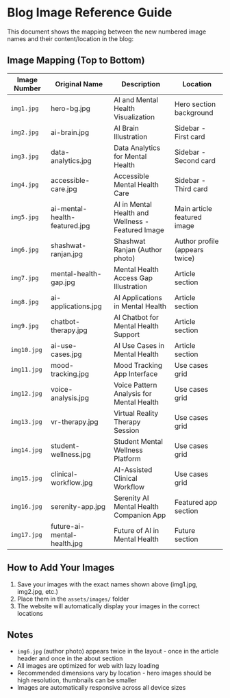 # Blog Image Reference Guide

This document shows the mapping between the new numbered image names and their content/location in the blog:

## Image Mapping (Top to Bottom)

| Image Number | Original Name | Description | Location |
|--------------|---------------|-------------|----------|
| `img1.jpg` | hero-bg.jpg | AI and Mental Health Visualization | Hero section background |
| `img2.jpg` | ai-brain.jpg | AI Brain Illustration | Sidebar - First card |
| `img3.jpg` | data-analytics.jpg | Data Analytics for Mental Health | Sidebar - Second card |
| `img4.jpg` | accessible-care.jpg | Accessible Mental Health Care | Sidebar - Third card |
| `img5.jpg` | ai-mental-health-featured.jpg | AI in Mental Health and Wellness - Featured Image | Main article featured image |
| `img6.jpg` | shashwat-ranjan.jpg | Shashwat Ranjan (Author photo) | Author profile (appears twice) |
| `img7.jpg` | mental-health-gap.jpg | Mental Health Access Gap Illustration | Article section |
| `img8.jpg` | ai-applications.jpg | AI Applications in Mental Health | Article section |
| `img9.jpg` | chatbot-therapy.jpg | AI Chatbot for Mental Health Support | Article section |
| `img10.jpg` | ai-use-cases.jpg | AI Use Cases in Mental Health | Article section |
| `img11.jpg` | mood-tracking.jpg | Mood Tracking App Interface | Use cases grid |
| `img12.jpg` | voice-analysis.jpg | Voice Pattern Analysis for Mental Health | Use cases grid |
| `img13.jpg` | vr-therapy.jpg | Virtual Reality Therapy Session | Use cases grid |
| `img14.jpg` | student-wellness.jpg | Student Mental Wellness Platform | Use cases grid |
| `img15.jpg` | clinical-workflow.jpg | AI-Assisted Clinical Workflow | Use cases grid |
| `img16.jpg` | serenity-app.jpg | Serenity AI Mental Health Companion App | Featured app section |
| `img17.jpg` | future-ai-mental-health.jpg | Future of AI in Mental Health | Future section |

## How to Add Your Images

1. Save your images with the exact names shown above (img1.jpg, img2.jpg, etc.)
2. Place them in the `assets/images/` folder
3. The website will automatically display your images in the correct locations

## Notes

- `img6.jpg` (author photo) appears twice in the layout - once in the article header and once in the about section
- All images are optimized for web with lazy loading
- Recommended dimensions vary by location - hero images should be high resolution, thumbnails can be smaller
- Images are automatically responsive across all device sizes